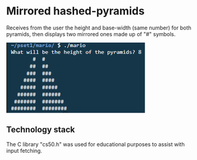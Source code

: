 # Mirrored hashed-pyramids

Receives from the user the height and base-width (same number) for both pyramids, then displays two mirrored ones made up of "#" symbols.

![Screenshot of two mirrored pyramids with height 8](Images/screenshot.png "Two mirrored pyramids with height 8")

## Technology stack

The C library "cs50.h" was used for educational purposes to assist with input fetching.